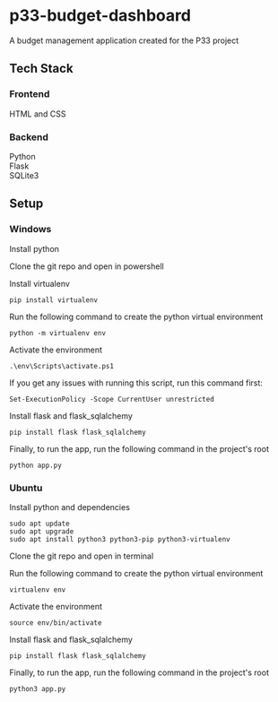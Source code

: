 # p33-budget-dashboard
A budget management application created for the P33 project

## Tech Stack
### Frontend
HTML and CSS

### Backend
Python\
Flask\
SQLite3

## Setup
### Windows
Install python

Clone the git repo and open in powershell

Install virtualenv
```
pip install virtualenv
```
Run the following command to create the python virtual environment
```
python -m virtualenv env
```
Activate the environment
```
.\env\Scripts\activate.ps1
```
If you get any issues with running this script, run this command first:
```
Set-ExecutionPolicy -Scope CurrentUser unrestricted
```

Install flask and flask_sqlalchemy
```
pip install flask flask_sqlalchemy
```
Finally, to run the app, run the following command in the project's root
```
python app.py
```


### Ubuntu
Install python and dependencies
```
sudo apt update
sudo apt upgrade
sudo apt install python3 python3-pip python3-virtualenv
```
Clone the git repo and open in terminal

Run the following command to create the python virtual environment
```
virtualenv env
```
Activate the environment
```
source env/bin/activate
```
Install flask and flask_sqlalchemy
```
pip install flask flask_sqlalchemy
```
Finally, to run the app, run the following command in the project's root
```
python3 app.py
```
